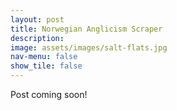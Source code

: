 ```yaml
---
layout: post
title: Norwegian Anglicism Scraper
description:
image: assets/images/salt-flats.jpg
nav-menu: false
show_tile: false
---
```


Post coming soon!
